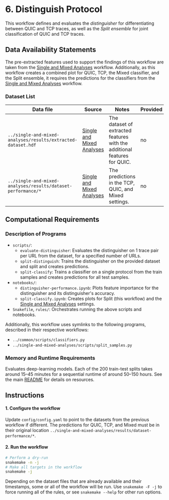 # 6. Distinguish Protocol

This workflow defines and evaluates the *distinguisher* for differentiating between QUIC and TCP traces, as well as the *Split ensemble* for joint classification of QUIC and TCP traces.


## Data Availability Statements

The pre-extracted features used to support the findings of this workflow are taken from the [Single and Mixed Analyses] workflow.
Additionally, as this workflow creates a combined plot for QUIC, TCP, the Mixed classifier, and the Split ensemble, it requires the predictions for the classifiers from the [Single and Mixed Analyses] workflow.

### Dataset List

| Data file                                                    | Source                      | Notes                                                                    | Provided |
|--------------------------------------------------------------|-----------------------------|--------------------------------------------------------------------------|----------|
| `../single-and-mixed-analyses/results/extracted-dataset.hdf` | [Single and Mixed Analyses] | The dataset of extracted features with the additional features for QUIC. | no       |
| `../single-and-mixed-analyses/results/dataset-performance/*` | [Single and Mixed Analyses] | The predictions in the TCP, QUIC, and Mixed settings.                    | no       |



## Computational Requirements

### Description of Programs

- `scripts/`:
  - `evaluate-distinguisher`: Evaluates the distinguisher on 1 trace pair per URL from the dataset, for a specified number of URLs.
  - `split-distinguish`: Trains the distinguisher on the provided dataset and split and creates predictions.
  - `split-classify`: Trains a classifier on a single protocol from the train samples and creates predictions for all test samples.
- `notebooks/`:
  - `distinguisher-performance.ipynb`: Plots feature importance for the distinguisher and its distinguisher's accuracy.
  - `split-classify.ipynb`: Creates plots for Split (this workflow) and the [Single and Mixed Analyses] settings.
- `Snakefile`, `rules/`: Orchestrates running the above scripts and notebooks.

Additionally, this workflow uses symlinks to the following programs, described in their respective workflows:

- `../common/scripts/classifiers.py`
- `../single-and-mixed-analyses/scripts/split_samples.py`

### Memory and Runtime Requirements

Evaluates deep-learning models.
Each of the 200 train-test splits takes around 15&ndash;45 minutes for a sequential runtime of around 50&ndash;150 hours.
See the main [README](../../README.md) for details on resources.


## Instructions

#### 1. Configure the workflow

Update `config/config.yaml` to point to the datasets from the previous workflow if different.
The predictions for QUIC, TCP, and Mixed must be in their original location `../single-and-mixed-analyses/results/dataset-performance/*`.

#### 2. Run the workflow

```bash
# Perform a dry-run
snakemake -n -j
# Make all targets in the workflow
snakemake -j
```

Depending on the dataset files that are already available and their timestamps, some or all of the workflow will be run.
Use `snakemake -F -j` to force running all of the rules, or see `snakemake --help` for other run options.

<!-- Links -->
[Single and Mixed Analyses]: ../single-and-mixed-analyses
